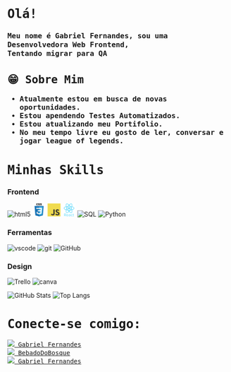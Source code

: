 <h1><samp> Olá! </samp></h1>

<h3>
<samp>
Meu nome é Gabriel Fernandes, sou uma Desenvolvedora Web Frontend, </br>
Tentando migrar para QA
  
## 😁 Sobre Mim
  
- Atualmente estou em busca de novas oportunidades. </br>
- Estou apendendo Testes Automatizados. </br>
- Estou atualizando meu Portifolio. </br>
- No meu tempo livre eu gosto de ler, conversar e jogar league of legends.
</samp>
</h3>

## <h1><samp> Minhas Skills </samp></h1>

### Frontend
<p align="left">  
  <img src="https://user-images.githubusercontent.com/25181517/192158954-f88b5814-d510-4564-b285-dff7d6400dad.png" alt="html5" width="30" height="30"/>
  <img src="https://raw.githubusercontent.com/devicons/devicon/master/icons/css3/css3-original-wordmark.svg " alt="css3" width="30" height="30"/>
  <img src="https://raw.githubusercontent.com/devicons/devicon/master/icons/javascript/javascript-original.svg" alt="javascript" width="30" height="30"/>
  <img src="https://raw.githubusercontent.com/devicons/devicon/master/icons/react/react-original-wordmark.svg" alt="react" width="30" height="30"/> 
  <img src="https://cdn.jsdelivr.net/gh/devicons/devicon@latest/icons/azuresqldatabase/azuresqldatabase-original.svg" alt="SQL" width="30 " height="30"/> 
  <img src="https://cdn.jsdelivr.net/gh/devicons/devicon@latest/icons/python/python-original.svg" alt="Python" width="30 " height="30"/> 
</p>

### Ferramentas   
<p align="left">    
  <img src="https://user-images.githubusercontent.com/25181517/192108891-d86b6220-e232-423a-bf5f-90903e6887c3.png" alt="vscode" width="30" height="30"/>
   <img src="https://user-images.githubusercontent.com/25181517/192108372-f71d70ac-7ae6-4c0d-8395-51d8870c2ef0.png" alt="git" width="30" height="30"/>
  <img src="https://cdn.jsdelivr.net/gh/devicons/devicon@latest/icons/github/github-original.svg" alt="GitHub" width="30" height="30"/>  
</p> 

### Design
<p align="left">  
  <img src="https://cdn.jsdelivr.net/gh/devicons/devicon@latest/icons/trello/trello-original.svg" alt="Trello" width="30" height="30"/>
  <img src="https://www.appdeploynews.com/wp-content/uploads/2023/05/canva-icon.png" alt="canva" width="30" height="30"/> 
</p> 

![GitHub Stats](https://github-readme-stats.vercel.app/api?username=BebadoDoBosque&show_icons=true&count_private=true&theme=buefy)
![Top Langs](https://github-readme-stats.vercel.app/api/top-langs/?username=BebadoDoBosque&theme=buefy&layout=compact)

<h1><samp>Conecte-se comigo: </samp></h1>

<p> 
   <img src="https://cdn-icons-png.flaticon.com/512/174/174857.png" width="30px"><samp><a href="https://www.linkedin.com/in/gabriel-fernandes-correa/"> Gabriel Fernandes </a> </samp></br>
   <img src="https://cdn.jsdelivr.net/gh/devicons/devicon@latest/icons/github/github-original.svg" width="30px"><samp><a href="https://github.com/BebadoDoBosque"> BebadoDoBosque </a> </samp></br>
   <img src="https://cdn-icons-png.flaticon.com/512/281/281769.png" width="30px"><samp><a href="gabriel.fer.c@hotmail.com"> Gabriel Fernandes </a> </samp></br>
</p>
